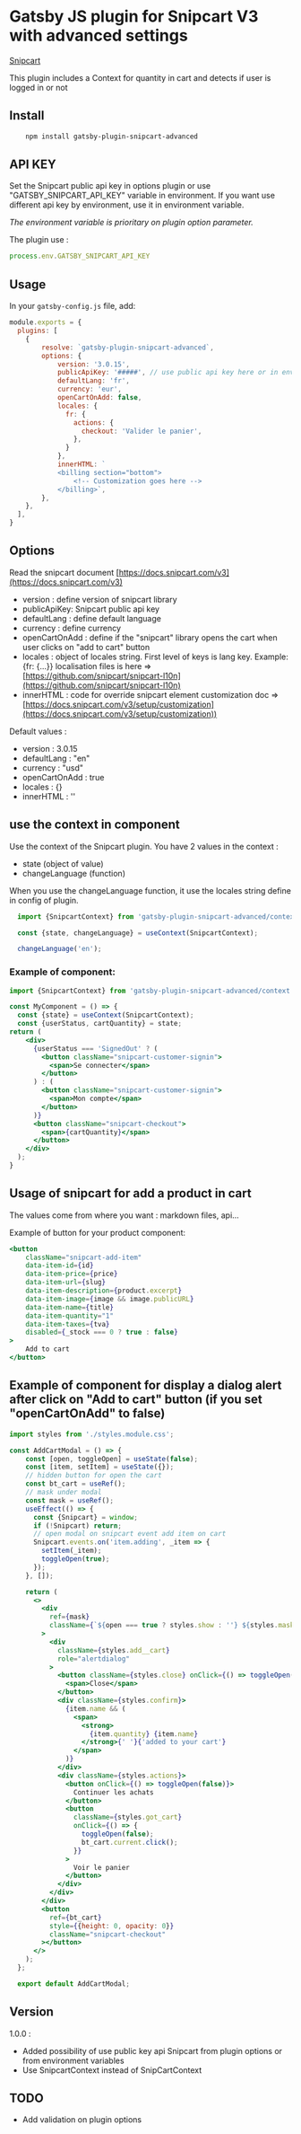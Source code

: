 # Gatsby JS plugin for Snipcart V3 with advanced settings

[Snipcart](https://snipcart.com/)

This plugin includes a Context for quantity in cart and detects if user is logged in or not

## Install

```bash
    npm install gatsby-plugin-snipcart-advanced
```

## API KEY

Set the Snipcart public api key in options plugin or use "GATSBY_SNIPCART_API_KEY" variable in environment.
If you want use different api key by environment, use it in environment variable.

*The environment variable is prioritary on plugin option parameter.*


The plugin use :

```js
process.env.GATSBY_SNIPCART_API_KEY
```

## Usage

In your `gatsby-config.js` file, add:

```javascript
module.exports = {
  plugins: [
    {
        resolve: `gatsby-plugin-snipcart-advanced`,
        options: {
            version: '3.0.15',
            publicApiKey: '#####', // use public api key here or in environment variable
            defaultLang: 'fr',
            currency: 'eur',
            openCartOnAdd: false,
            locales: {
              fr: {
                actions: {
                  checkout: 'Valider le panier',
                },
              }
            },
            innerHTML: `
            <billing section="bottom">
                <!-- Customization goes here -->
            </billing>`,
        },
    },
  ],
}
```

## Options

Read the snipcart document [https://docs.snipcart.com/v3](https://docs.snipcart.com/v3)

- version : define version of snipcart library
- publicApiKey: Snipcart public api key
- defaultLang : define default language
- currency : define currency
- openCartOnAdd : define if the "snipcart" library opens the cart when user clicks on "add to cart" button
- locales : object of locales string. First level of keys is lang key. Example: {fr: {...}}
  localisation files is here => [https://github.com/snipcart/snipcart-l10n](https://github.com/snipcart/snipcart-l10n)
- innerHTML : code for override snipcart element
  customization doc => [https://docs.snipcart.com/v3/setup/customization](https://docs.snipcart.com/v3/setup/customization))

Default values :

- version : 3.0.15
- defaultLang : "en"
- currency : "usd"
- openCartOnAdd : true
- locales : {}
- innerHTML : ''

## use the context in component

Use the context of the Snipcart plugin. You have 2 values in the context :

- state (object of value)
- changeLanguage (function)

When you use the changeLanguage function, it use the locales string define in config of plugin.

```jsx
  import {SnipcartContext} from 'gatsby-plugin-snipcart-advanced/context';

  const {state, changeLanguage} = useContext(SnipcartContext);

  changeLanguage('en');
```

### Example of component:

```jsx
import {SnipcartContext} from 'gatsby-plugin-snipcart-advanced/context';

const MyComponent = () => {
  const {state} = useContext(SnipcartContext);
  const {userStatus, cartQuantity} = state;
return (
    <div>
      {userStatus === 'SignedOut' ? (
        <button className="snipcart-customer-signin">
          <span>Se connecter</span>
        </button>
      ) : (
        <button className="snipcart-customer-signin">
          <span>Mon compte</span>
        </button>
      )}
      <button className="snipcart-checkout">
        <span>{cartQuantity}</span>
      </button>
    </div>
  );
}
```

## Usage of snipcart for add a product in cart

The values come from where you want : markdown files, api...

Example of button for your product component:

```jsx
<button
    className="snipcart-add-item"
    data-item-id={id}
    data-item-price={price}
    data-item-url={slug}
    data-item-description={product.excerpt}
    data-item-image={image && image.publicURL}
    data-item-name={title}
    data-item-quantity="1"
    data-item-taxes={tva}
    disabled={_stock === 0 ? true : false}
>
    Add to cart
</button>
```

## Example of component for display a dialog alert after click on "Add to cart" button (if you set "openCartOnAdd" to false)

```jsx
import styles from './styles.module.css';

const AddCartModal = () => {
    const [open, toggleOpen] = useState(false);
    const [item, setItem] = useState({});
    // hidden button for open the cart
    const bt_cart = useRef();
    // mask under modal
    const mask = useRef();
    useEffect(() => {
      const {Snipcart} = window;
      if (!Snipcart) return;
      // open modal on snipcart event add item on cart
      Snipcart.events.on('item.adding', _item => {
        setItem(_item);
        toggleOpen(true);
      });
    }, []);

    return (
      <>
        <div
          ref={mask}
          className={`${open === true ? styles.show : ''} ${styles.mask}`}
        >
          <div
            className={styles.add__cart}
            role="alertdialog"
          >
            <button className={styles.close} onClick={() => toggleOpen(false)}>
              <span>Close</span>
            </button>
            <div className={styles.confirm}>
              {item.name && (
                <span>
                  <strong>
                    {item.quantity} {item.name}
                  </strong>{' '}{'added to your cart'}
                </span>
              )}
            </div>
            <div className={styles.actions}>
              <button onClick={() => toggleOpen(false)}>
                Continuer les achats
              </button>
              <button
                className={styles.got_cart}
                onClick={() => {
                  toggleOpen(false);
                  bt_cart.current.click();
                }}
              >
                Voir le panier
              </button>
            </div>
          </div>
        </div>
        <button
          ref={bt_cart}
          style={{height: 0, opacity: 0}}
          className="snipcart-checkout"
        ></button>
      </>
    );
  };

  export default AddCartModal;
```

## Version

1.0.0 :
- Added possibility of use public key api Snipcart from plugin options or from environment variables
- Use SnipcartContext instead of SnipCartContext



## TODO

- Add validation on plugin options
